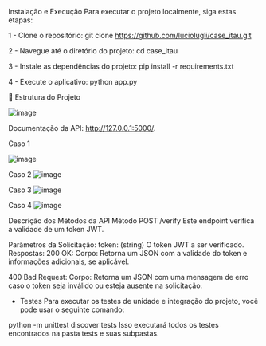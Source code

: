 Instalação e Execução
Para executar o projeto localmente, siga estas etapas:

1 - Clone o repositório:
git clone https://github.com/luciolugli/case_itau.git

2 - Navegue até o diretório do projeto:
cd case_itau

3 - Instale as dependências do projeto:
pip install -r requirements.txt

4 - Execute o aplicativo:
python app.py

🏢 Estrutura do Projeto

![image](https://github.com/luciolugli/case_itau/assets/170758476/deaec927-9b9d-45fc-aeb4-d8c0ff34fe8f)

Documentação da API: http://127.0.0.1:5000/.

Caso 1

![image](https://github.com/luciolugli/case_itau/assets/170758476/4faac685-68d1-4d75-b3d5-fe5212e9cad7)

Caso 2
![image](https://github.com/luciolugli/case_itau/assets/170758476/8610a4db-1a82-451f-93f2-e7f7c2e1e118)

Caso 3
![image](https://github.com/luciolugli/case_itau/assets/170758476/44655f9d-840b-4b0a-a251-50c051d1fd2a)

Caso 4
![image](https://github.com/luciolugli/case_itau/assets/170758476/794d80ce-e7b1-47ce-8242-16845a1d4496)



Descrição dos Métodos da API
Método POST /verify
Este endpoint verifica a validade de um token JWT.

Parâmetros da Solicitação:
token: (string) O token JWT a ser verificado.
Respostas:
200 OK:
Corpo: Retorna um JSON com a validade do token e informações adicionais, se aplicável.

400 Bad Request:
Corpo: Retorna um JSON com uma mensagem de erro caso o token seja inválido ou esteja ausente na solicitação.


- Testes
Para executar os testes de unidade e integração do projeto, você pode usar o seguinte comando:

python -m unittest discover tests
Isso executará todos os testes encontrados na pasta tests e suas subpastas.
